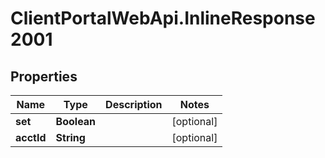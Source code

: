 # ClientPortalWebApi.InlineResponse2001

## Properties
Name | Type | Description | Notes
------------ | ------------- | ------------- | -------------
**set** | **Boolean** |  | [optional] 
**acctId** | **String** |  | [optional] 


